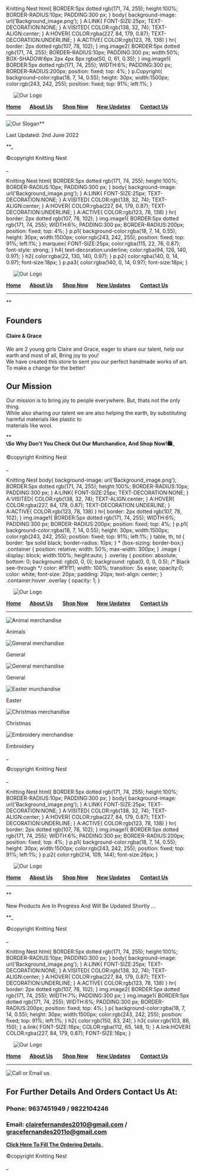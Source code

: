 Knitting Nest  html{ BORDER:5px dotted rgb(171, 74, 255); height:100%; BORDER-RADIUS:10px; PADDING:300 px; } body{ background-image: url('Background\_image.png'); } A:LINK{ FONT-SIZE:25px; TEXT-DECORATION:NONE; } A:VISITED{ COLOR:rgb(138, 32, 74); TEXT-ALIGN:center; } A:HOVER{ COLOR:rgba(227, 84, 179, 0.87); TEXT-DECORATION:UNDERLINE; } A:ACTIVE{ COLOR:rgb(123, 78, 138) } hr{ border: 2px dotted rgb(107, 78, 102); } img.image2{ BORDER:5px dotted rgb(171, 74, 255); BORDER-RADIUS:10px; PADDING:300 px; width:50%; BOX-SHADOW:6px 2px 4px 8px rgba(50, 0, 61, 0.35); } img.image1{ BORDER:5px dotted rgb(171, 74, 255); WIDTH:6%; PADDING:300 px; BORDER-RADIUS:200px; position: fixed; top: 4%; } p.Copyright{ background-color:rgba(18, 7, 14, 0.55); height: 30px; width:1500px; color:rgb(243, 242, 255); position: fixed; top: 91%; left:1%; }  
  
  
  
     ![Our Logo](Knitting_Nest_Logo.png)

**[Home](Home_page.html)       [About Us](About_Us.html)        [Shop Now](Shop_Now.html)       [New Updates](New.html)        [Contact Us](Contact_Us.html)**

* * *

  
  
  
  
![Our Slogan](Our_slogan.png)**

Last Updated: 2nd June 2022

**_

©copyright Knitting Nest

_

Knitting Nest  html{ BORDER:5px dotted rgb(171, 74, 255); height:100%; BORDER-RADIUS:10px; PADDING:300 px; } body{ background-image: url('Background\_image.png'); } A:LINK{ FONT-SIZE:25px; TEXT-DECORATION:NONE; } A:VISITED{ COLOR:rgb(138, 32, 74); TEXT-ALIGN:center; } A:HOVER{ COLOR:rgba(227, 84, 179, 0.87); TEXT-DECORATION:UNDERLINE; } A:ACTIVE{ COLOR:rgb(123, 78, 138) } hr{ border: 2px dotted rgb(107, 78, 102); } img.image1{ BORDER:5px dotted rgb(171, 74, 255); WIDTH:6%; PADDING:300 px; BORDER-RADIUS:200px; position: fixed; top: 4%; } p.p1{ background-color:rgba(18, 7, 14, 0.55); height: 30px; width:1500px; color:rgb(243, 242, 255); position: fixed; top: 91%; left:1%; } marquee{ FONT-SIZE:25px; color:rgba(115, 22, 76, 0.87); font-style: strong; } h4{ text-decoration:underline; color:rgba(94, 126, 140, 0.97); } h2{ color:rgba(22, 130, 140, 0.97); } p.p2{ color:rgba(140, 0, 14, 0.97); font-size:18px; } p.pa3{ color:rgba(140, 0, 14, 0.97); font-size:18px; }  
  
  
  
     ![Our Logo](Knitting_Nest_Logo.png)

**[Home](Home_page.html)       [About Us](About_Us.html)        [Shop Now](Shop_Now.html)       [New Updates](New.html)        [Contact Us](Contact_Us.html)**

* * *

  
  
**

Founders
--------

#### Claire & Grace

We are 2 young girls Claire and Grace, eager to share our talent, help our earth and most of all, Bring joy to you!  
We have created this store to sent you our perfect handmade works of art.  
To make a change for the better!

Our Mission
-----------

Our mission is to bring joy to people everywhere. But, thats not the only thing.  
While also sharing our talent we are also helping the earth, by substituting harmful materials like plastic to  
materials like wool.

**  
**📞So Why Don't You Check Out Our Murchandice, And Shop Now!🛍️**_

©copyright Knitting Nest

_

Knitting Nest  body{ background-image: url('Background\_image.png'); BORDER:5px dotted rgb(171, 74, 255); height:100%; BORDER-RADIUS:10px; PADDING:300 px; } A:LINK{ FONT-SIZE:25px; TEXT-DECORATION:NONE; } A:VISITED{ COLOR:rgb(138, 32, 74); TEXT-ALIGN:center; } A:HOVER{ COLOR:rgba(227, 84, 179, 0.87); TEXT-DECORATION:UNDERLINE; } A:ACTIVE{ COLOR:rgb(123, 78, 138) } hr{ border: 2px dotted rgb(107, 78, 102); } img.image1{ BORDER:5px dotted rgb(171, 74, 255); WIDTH:6%; PADDING:300 px; BORDER-RADIUS:200px; position: fixed; top: 4%; } p.p1{ background-color:rgba(18, 7, 14, 0.55); height: 30px; width:1500px; color:rgb(243, 242, 255); position: fixed; top: 91%; left:1%; } table, th, td { border: 1px solid black; border-radius: 10px; } \* {box-sizing: border-box;} .container { position: relative; width: 50%; max-width: 300px; } .image { display: block; width:100%; height:auto; } .overlay { position: absolute; bottom: 0; background: rgb(0, 0, 0); background: rgba(0, 0, 0, 0.5); /\* Black see-through \*/ color: #f1f1f1; width: 100%; transition: .5s ease; opacity:0; color: white; font-size: 20px; padding: 20px; text-align: center; } .container:hover .overlay { opacity: 1; }  
  
  
  
     ![Our Logo](Knitting_Nest_Logo.png)

**[Home](Home_page.html)       [About Us](About_Us.html)        [Shop Now](Shop_Now.html)       [New Updates](New.html)        [Contact Us](Contact_Us.html)**

* * *

![Animal merchandise](animal_merchandise.png)

Animals

![General merchandise](general_merchandise_1.png)

General

![General merchandise](general_merchandise_2.png)

General

![Easter murchandise](Easter_murchandise.png)

Easter

![Christmas merchandise](christmas_merchandise.png)

Christmas

![Embroidery merchandise](Embroidery_merchandise.png)

Embroidery

  
  
_

©copyright Knitting Nest

_  

Knitting Nest  html{ BORDER:5px dotted rgb(171, 74, 255); height:100%; BORDER-RADIUS:10px; PADDING:300 px; } body{ background-image: url('Background\_image.png'); } A:LINK{ FONT-SIZE:25px; TEXT-DECORATION:NONE; } A:VISITED{ COLOR:rgb(138, 32, 74); TEXT-ALIGN:center; } A:HOVER{ COLOR:rgba(227, 84, 179, 0.87); TEXT-DECORATION:UNDERLINE; } A:ACTIVE{ COLOR:rgb(123, 78, 138) } hr{ border: 2px dotted rgb(107, 78, 102); } img.image1{ BORDER:5px dotted rgb(171, 74, 255); WIDTH:6%; PADDING:300 px; BORDER-RADIUS:200px; position: fixed; top: 4%; } p.p1{ background-color:rgba(18, 7, 14, 0.55); height: 30px; width:1500px; color:rgb(243, 242, 255); position: fixed; top: 91%; left:1%; } p.p2{ color:rgb(214, 109, 144); font-size:26px; }  
  
  
  
     ![Our Logo](Knitting_Nest_Logo.png)

**[Home](Home_page.html)       [About Us](About_Us.html)        [Shop Now](Shop_Now.html)       [New Updates](New.html)        [Contact Us](Contact_Us.html)**

* * *

  
  
  
  
  
  
  
  
  
  
  
**

New Products Are In Progress And Will Be Updated Shortly ...

**_

©copyright Knitting Nest

_  

Knitting Nest  html{ BORDER:5px dotted rgb(171, 74, 255); height:100%; BORDER-RADIUS:10px; PADDING:300 px; } body{ background-image: url('Background\_image.png'); } A:LINK{ FONT-SIZE:25px; TEXT-DECORATION:NONE; } A:VISITED{ COLOR:rgb(138, 32, 74); TEXT-ALIGN:center; } A:HOVER{ COLOR:rgba(227, 84, 179, 0.87); TEXT-DECORATION:UNDERLINE; } A:ACTIVE{ COLOR:rgb(123, 78, 138) } hr{ border: 2px dotted rgb(107, 78, 102); } img.image2{ BORDER:5px dotted rgb(171, 74, 255); WIDTH:7%; PADDING:300 px; } img.image1{ BORDER:5px dotted rgb(171, 74, 255); WIDTH:6%; PADDING:300 px; BORDER-RADIUS:200px; position: fixed; top: 4%; } p{ background-color:rgba(18, 7, 14, 0.55); height: 30px; width:1500px; color:rgb(243, 242, 255); position: fixed; top: 91%; left:1%; } h2{ color:rgb(150, 83, 24); } h3{ color:rgb(103, 86, 150); } a.link{ FONT-SIZE:16px; COLOR:rgba(112, 65, 148, 1); } A.link:HOVER{ COLOR:rgba(227, 84, 179, 0.87); FONT-SIZE:16px; }  
  
  
  
     ![Our Logo](Knitting_Nest_Logo.png)

**[Home](Home_page.html)       [About Us](About_Us.html)        [Shop Now](Shop_Now.html)       [New Updates](New.html)        [Contact Us](Contact_Us.html)**

* * *

  
  
  
  
![Call or Email us](Phone.png)  
  

For Further Details And Orders Contact Us At:
---------------------------------------------

### Phone: 9637451949 / 9822104246

### Email: clairefernandes2010@gmail.com / gracefernandes2011o@gmail.com

**[Click Here To Fill The Ordering Details](https://forms.office.com/r/bsVdRqBQfr)**_

©copyright Knitting Nest

_
